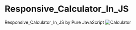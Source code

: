 # Responsive_Calculator_In_JS
Responsive_Calculator_In_JS by Pure JavaScript
![Calculator](https://github.com/HassanAbbasZaidi/Responsive_Calculator_In_JS/assets/123300479/9548bb64-a91f-4a83-81c7-c3d7b29f7953)
